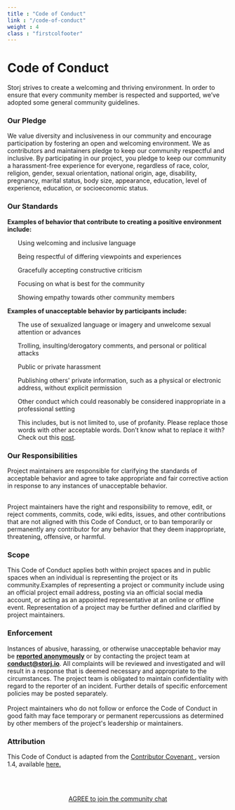 ```yaml
---
title : "Code of Conduct"
link : "/code-of-conduct"
weight : 4
class : "firstcolfooter"
---
```

  

<h1 class="title">Code of Conduct</h1>
<p class="text-center">Storj strives to create a welcoming and thriving environment. In order to ensure that every community member is respected and supported, we’ve adopted some general community guidelines. </p>
<div class="spacer50"></div>
<div style="text-align:left">

<h3> Our Pledge </h3>

<p> We value diversity and inclusiveness in our community and encourage participation by fostering an open and welcoming environment. We as contributors and maintainers pledge to keep our community respectful and inclusive. By participating in our project, you pledge to keep our community a harassment-free experience for everyone, regardless of race, color, religion, gender, sexual orientation, national origin, age, disability, pregnancy, marital status, body size, appearance, education, level of experience, education, or socioeconomic status. </p>

<div class="spacer5"></div>

<h3> Our Standards </h3>

<p><strong> Examples of behavior that contribute to creating a positive environment include: </p></strong>
<ul> Using welcoming and inclusive language </ul>
<ul> Being respectful of differing viewpoints and experiences </ul>
<ul>Gracefully accepting constructive criticism</ul>
<ul>Focusing on what is best for the community</ul>
<ul>Showing empathy towards other community members</ul>

<div class="spacer5"></div>

<p><strong> Examples of unacceptable behavior by participants include: </p></strong>

<ul>The use of sexualized language or imagery and unwelcome sexual attention or advances </ul>
<ul>Trolling, insulting/derogatory comments, and personal or political attacks</ul>
<ul>Public or private harassment</ul>
<ul>Publishing others' private information, such as a physical or electronic address, without explicit permission</ul>
<ul>Other conduct which could reasonably be considered inappropriate in a professional setting </ul>
<ul>This includes, but is not limited to, use of profanity. Please replace those words with other acceptable words. Don’t know what to replace it with? Check out this <a href="https://www.huffingtonpost.com/2014/01/16/curse-words_n_4570641.html">post</a>.</ul>

<div class="spacer5"></div>

<h3> Our Responsibilities </h3>

Project maintainers are responsible for clarifying the standards of acceptable behavior and agree to take appropriate and fair corrective action in response to any instances of unacceptable behavior. <br> <br>

Project maintainers have the right and responsibility to remove, edit, or reject comments, commits, code, wiki edits, issues, and other contributions that are not aligned with this Code of Conduct, or to ban temporarily or permanently any contributor for any behavior that they deem inappropriate, threatening, offensive, or harmful.

<div class="spacer5"></div>

<h3> Scope </h3>

This Code of Conduct applies both within project spaces and in public spaces when an individual is representing the project or its community.Examples of representing a project or community include using an official project email address, posting via an official social media account, or acting as an appointed representative at an online or offline event. Representation of a project may be further defined and clarified by project maintainers.

<div class="spacer5"></div>

<h3> Enforcement </h3>

Instances of abusive, harassing, or otherwise unacceptable behavior may be <a href="/community-reporting/"><strong>reported anonymously</strong></a> or by contacting the project team at <a href= mailto:conduct@storj.io> <strong> conduct@storj.io</strong></a>. All complaints will be reviewed and investigated and will result in a response that is deemed necessary and appropriate to the circumstances. The project team is obligated to maintain confidentiality with regard to the reporter of an incident. Further details of specific enforcement policies may be posted separately.
<br><br>
Project maintainers who do not follow or enforce the Code of Conduct in good faith may face temporary or permanent repercussions as determined by other members of the project's leadership or maintainers.

<div class="spacer5"></div>

<h3> Attribution </h3>

This Code of Conduct is adapted from the
<a href="https://www.contributor-covenant.org"> Contributor Covenant </a>, version 1.4, available <a href= https://www.contributor-covenant.org/version/1/4/code-of-conduct.html> here.</a>

<br><br>

<div class="spacer50"></div>
<center><a href="https://community.storj.io/" class="btn" target onclick="displayConduct(event)">AGREE to join the community chat</a></center>

